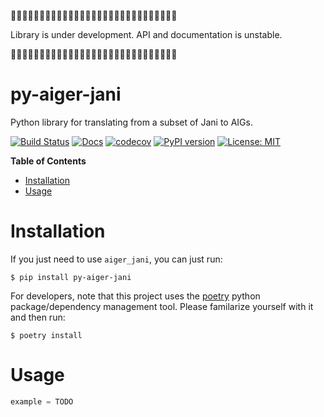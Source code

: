 
🚧🚧🚧🚧🚧🚧🚧🚧🚧🚧🚧🚧🚧🚧🚧🚧🚧🚧🚧🚧🚧🚧🚧🚧🚧🚧🚧🚧🚧

Library is under development. API and documentation is unstable.

🚧🚧🚧🚧🚧🚧🚧🚧🚧🚧🚧🚧🚧🚧🚧🚧🚧🚧🚧🚧🚧🚧🚧🚧🚧🚧🚧🚧🚧

# py-aiger-jani
Python library for translating from a subset of Jani to AIGs.

[![Build Status](https://cloud.drone.io/api/badges/mvcisback/py-aiger-jani/status.svg)](https://cloud.drone.io/mvcisback/py-aiger-jani)
[![Docs](https://img.shields.io/badge/API-link-color)](https://mvcisback.github.io/py-aiger-jani)
[![codecov](https://codecov.io/gh/mvcisback/py-aiger-jani/branch/master/graph/badge.svg)](https://codecov.io/gh/mvcisback/py-aiger-jani)
[![PyPI version](https://badge.fury.io/py/py-aiger-jani.svg)](https://badge.fury.io/py/py-aiger-jani)
[![License: MIT](https://img.shields.io/badge/License-MIT-yellow.svg)](https://opensource.org/licenses/MIT)


<!-- markdown-toc start - Don't edit this section. Run M-x markdown-toc-generate-toc again -->
**Table of Contents**

- [Installation](#installation)
- [Usage](#usage)

<!-- markdown-toc end -->


# Installation

If you just need to use `aiger_jani`, you can just run:

`$ pip install py-aiger-jani`

For developers, note that this project uses the
[poetry](https://poetry.eustace.io/) python package/dependency
management tool. Please familarize yourself with it and then
run:

`$ poetry install`

# Usage

```python
example = TODO
```
